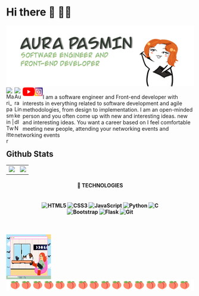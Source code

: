 # Hi there 👋 👩‍💻
<img src="https://github.com/auraPasmin/auraPasmin/blob/b601de9fa24ff8fabcea80a3a367aa4733920b2d/aura-images/presentation-image.jpg" alt="banner Aura Pasmin">
<a href="https://twitter.com/Mari_Pasmin">
  <img align="left" alt="Mari_pasmin | Twitter" width="22px" src="https://raw.githubusercontent.com/peterthehan/peterthehan/master/assets/twitter.svg" />
</a>
<a href="https://www.linkedin.com/in/aura-pasmin-url/">
  <img align="left" alt="Aura LinkedIN" width="22px" src="https://raw.githubusercontent.com/peterthehan/peterthehan/master/assets/linkedin.svg" />
</a>
<a href="https://www.youtube.com/channel/UCuSqSbDQQJq5ebjOWJXLyEg">
  <img align="left" alt="Mari_pasmin | youtube" width="32px" src="https://github.com/auraPasmin/auraPasmin/blob/4170f555566bd24c120bce9f871c50769fe37ae6/aura-images/youtube-logo-5-2.png" />
</a>
<a href="https://www.instagram.com/aurapasmin?r=nametag">
  <img align="left" alt="Mari_pasmin | instagram" width="22px" src="https://github.com/auraPasmin/auraPasmin/blob/d1e51925bbf8300186801821512d504ece48c6ce/aura-images/instagram-1675670_1280.png" />
</a>
<br><br>
I am a software engineer and Front-end developer with interests in everything related to software development and agile methodologies, from design to implementation. I am an open-minded person and you often come up with new and interesting ideas. new and interesting ideas. You want a career based on I feel comfortable meeting new people, attending your networking events and networking events
<br>

## Github Stats

<table align="center">
	<tr>
		<td>
      <img src="https://github-readme-stats.vercel.app/api?username=auraPasmin&show_icons=true&theme=dracula">
		</td>
		<td>
      <img src="https://github-readme-stats.vercel.app/api/top-langs/?username=auraPasmin&theme=dracula">
		</td>
	</tr>
</table>

<h4 align="center">🚀 TECHNOLOGIES
<br><br>
<h4 align="center">
<img alt="HTML5" src="https://img.shields.io/badge/html5-%23E34F26.svg?style=for-the-badge&logo=html5&logoColor=white"/>
<img alt="CSS3" src="https://img.shields.io/badge/css3-%231572B6.svg?style=for-the-badge&logo=css3&logoColor=white"/>
<img alt="JavaScript" src="https://img.shields.io/badge/javascript-%23323330.svg?style=for-the-badge&logo=javascript&logoColor=%23F7DF1E"/>
<img alt="Python" src="https://img.shields.io/badge/python-%2314354C.svg?style=for-the-badge&logo=python&logoColor=white"/>
<img alt="C" src="https://img.shields.io/badge/c-%2300599C.svg?style=for-the-badge&logo=c&logoColor=white"/> <br>
<img alt="Bootstrap" src="https://img.shields.io/badge/bootstrap-%23563D7C.svg?style=for-the-badge&logo=bootstrap&logoColor=white"/>
<img alt="Flask" src="https://img.shields.io/badge/flask-%23000.svg?style=for-the-badge&logo=flask&logoColor=white"/>
<img alt="Git" src="https://img.shields.io/badge/git-%23F05033.svg?style=for-the-badge&logo=git&logoColor=white"/>
</h4>
<br>

<br>
<img align="middle" alt="GIF" src="https://github.com/auraPasmin/auraPasmin/blob/e8acd4bcf6889d518380840f88ccefe552796250/aura-images/yo.gif?raw=true" width="120" height="120" />
<br>
<img src="https://github.com/auraPasmin/auraPasmin/blob/52c8dbf314bb832deb3afc9ebf6893b515cfaade/aura-images/momo.png" alt="momo">
<br>
 
<!--
**auraPasmin/auraPasmin** is a ✨ _special_ ✨ repository because its `README.md` (this file) appears on your GitHub profile.

Here are some ideas to get you started:

- 🔭 I’m currently working on ...
- 🌱 I’m currently learning ...
- 👯 I’m looking to collaborate on ...
- 🤔 I’m looking for help with ...
- 💬 Ask me about ...
- 📫 How to reach me: ...
- 😄 Pronouns: ...
- ⚡ Fun fact: ...
-->
